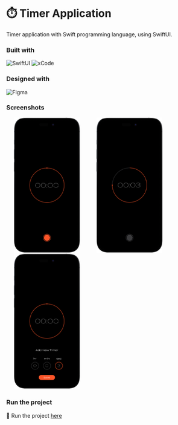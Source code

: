 # ⏱️ Timer Application

Timer application with Swift programming language, using SwiftUI.

### <b>Built with</b>

![SwiftUI](https://img.shields.io/badge/SwiftUI-019BE5.svg?style=for-the-badge&logo=swift&logoColor=white)
![xCode](https://img.shields.io/badge/Xcode-147EFB.svg?style=for-the-badge&logo=XCode&logoColor=white)

### <b>Designed with</b>

![Figma](https://img.shields.io/badge/Figma-F24E1E.svg?style=for-the-badge&logo=Figma&logoColor=white)


### <b>Screenshots</b>

<img src="screenshot1.png" width = "175px" hspace="20">   <img src="screenshot2.png" width = "175px" hspace="20">   <img src="screenshot3.png" width = "175px" hspace="20">


### <b>Run the project</b>

🔗 Run the project
[here](https://www.instagram.com/p/CpUcl2mAcaj/)

